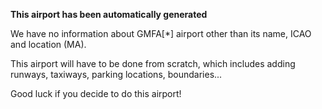 **This airport has been automatically generated**

We have no information about GMFA[*] airport other than its name, ICAO and location (MA).

This airport will have to be done from scratch, which includes adding runways, taxiways, parking locations, boundaries...

Good luck if you decide to do this airport!